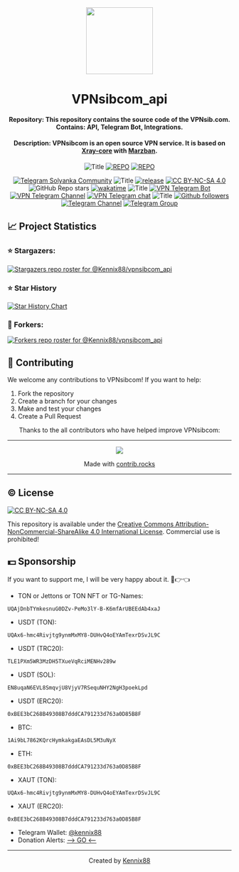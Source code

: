 <div align="center">

<a href="https://t.me/vpnsibcom_bot" target='_blank'>
    <img src="logo.png" width='150' />
</a>

# VPNsibcom_api

#### **Repository**: This repository contains the source code of the VPNsib.com. Contains: API, Telegram Bot, Integrations.

#### **Description**: VPNsibcom is an open source VPN service. It is based on [Xray-core](https://github.com/XTLS/Xray-core/) with [Marzban](https://github.com/Gozargah/Marzban).

![Title](https://img.shields.io/badge/Project%20Repositories%3A-blue?style=for-the-badge&color=005386)
[![REPO](https://img.shields.io/github/stars/Kennix88/vpnsibcom_web?style=for-the-badge&color=0891b2&labelColor=1c1917&logo=github&label=vpnsibcom_web)](https://github.com/Kennix88/vpnsibcom_web)
[![REPO](https://img.shields.io/github/stars/Kennix88/vpnsibcom_api?style=for-the-badge&color=0891b2&labelColor=1c1917&logo=github&label=vpnsibcom_api)](https://github.com/Kennix88/vpnsibcom_api)

[![Telegram Solyanka Community](https://img.shields.io/endpoint?label=Solyanka%20community&style=for-the-badge&color=0891b2&labelColor=1c1917&url=https%3A%2F%2Ftg.sumanjay.workers.dev%2Fsolycmty)](https://t.me/solycmty)
![Title](https://img.shields.io/badge/Repository%3A-blue?style=for-the-badge&color=3C5280)
[![release](https://img.shields.io/github/package-json/v/Kennix88/vpnsibcom_api?style=for-the-badge&color=0891b2&labelColor=1c1917)](https://github.com/Kennix88/vpnsibcom_api/releases)
[![CC BY-NC-SA 4.0][cc-by-nc-sa-shield]][cc-by-nc-sa]
![GitHub Repo stars](https://img.shields.io/github/stars/Kennix88/vpnsibcom_api?style=for-the-badge&color=0891b2&labelColor=1c1917)
[![wakatime](https://wakatime.com/badge/user/9268c051-c861-45cc-b927-3babf56c56d9/project/464fb6a4-17bb-4643-b0aa-da7d1624d691.svg?style=for-the-badge&color=0891b2&logoColor=1c1917)](https://github.com/Kennix88/vpnsibcom_api)
![Title](https://img.shields.io/badge/VPNsibcom%3A-blue?style=for-the-badge&color=3C5280)
[![VPN Telegram Bot](https://img.shields.io/badge/VPN_service-blue?style=for-the-badge&color=0891b2&labelColor=1c1917&logo=telegram&label=Bot)](https://t.me/vpnsibcom_bot)
[![VPN Telegram Channel](https://img.shields.io/endpoint?style=for-the-badge&color=0891b2&labelColor=1c1917&url=https%3A%2F%2Ftg.sumanjay.workers.dev%2Fvpnsibcom&label=Community)](https://t.me/vpnsibcom)
[![VPN Telegram chat](https://img.shields.io/endpoint?label=Chat&style=for-the-badge&color=0891b2&labelColor=1c1917&url=https%3A%2F%2Ftg.sumanjay.workers.dev%2Fvpnsibcom_chat)](https://t.me/vpnsibcom_chat)
![Title](https://img.shields.io/badge/Me%3A-blue?style=for-the-badge&color=3C5280)
[![Github followers](https://img.shields.io/github/followers/Kennix88?logo=github&style=for-the-badge&color=0891b2&labelColor=1c1917)](https://www.github.com/Kennix88)
[![Telegram Channel](https://img.shields.io/endpoint?style=for-the-badge&color=0891b2&labelColor=1c1917&url=https%3A%2F%2Ftg.sumanjay.workers.dev%2Fkennixdev&label=Channel)](https://t.me/KennixDev)
[![Telegram Group](https://img.shields.io/endpoint?label=Group&style=for-the-badge&color=0891b2&labelColor=1c1917&url=https%3A%2F%2Ftg.sumanjay.workers.dev%2FKennixDevGroup)](https://t.me/KennixDevGroup)

</div>

## 📈 Project Statistics

### ⭐ Stargazers:

[![Stargazers repo roster for @Kennix88/vpnsibcom_api](https://reporoster.com/stars/dark/Kennix88/vpnsibcom_api)](https://github.com/Kennix88/vpnsibcom_api/stargazers)

### ⭐ Star History

<a href="https://www.star-history.com/#kennix88/vpnsibcom_api&Date">
 <picture>
   <source media="(prefers-color-scheme: dark)" srcset="https://api.star-history.com/svg?repos=kennix88/vpnsibcom_api&type=Date&theme=dark" />
   <source media="(prefers-color-scheme: light)" srcset="https://api.star-history.com/svg?repos=kennix88/vpnsibcom_api&type=Date" />
   <img alt="Star History Chart" src="https://api.star-history.com/svg?repos=kennix88/vpnsibcom_api&type=Date" />
 </picture>
</a>

### 🍴 Forkers:

[![Forkers repo roster for @Kennix88/vpnsibcom_api](https://reporoster.com/forks/dark/Kennix88/vpnsibcom_api)](https://github.com/Kennix88/vpnsibcom_api/network/members)

## 🤝 Contributing

We welcome any contributions to VPNsibcom! If you want to help:

1. Fork the repository
2. Create a branch for your changes
3. Make and test your changes
4. Create a Pull Request

<div align="center">
Thanks to the all contributors who have helped improve VPNsibcom:

---

<a href="https://github.com/kennix88/vpnsibcom_api/graphs/contributors">
    <img src="https://contrib.rocks/image?repo=kennix88/vpnsibcom_api" />
</a>

Made with <a rel="noopener noreferrer" target="_blank" href="https://contrib.rocks">contrib.rocks</a>

---

</div>

## © License

[![CC BY-NC-SA 4.0][cc-by-nc-sa-image]][cc-by-nc-sa]

This repository is available under the [Creative Commons Attribution-NonCommercial-ShareAlike 4.0 International License](cc-by-nc-sa). Commercial use is prohibited!

## 💵 Sponsorship

If you want to support me, I will be very happy about it. 🥺👉👈

- TON or Jettons or TON NFT or TG-Names:

```
UQAjDnbTYmkesnuG0DZv-PeMo3lY-B-K6mfArUBEEdAb4xaJ
```

- USDT (TON):

```
UQAx6-hmc4Rivjtg9ynmMxMY8-DUHvQ4oEYAmTexrDSvJL9C
```

- USDT (TRC20):

```
TLE1PXm5WR3MzDH5TXueVqRciMENHv289w
```

- USDT (SOL):

```
EN8uqaN6EVL8SmqvjU8VjyV7RSequNHY2NgH3poekLpd
```

- USDT (ERC20):

```
0xBEE3bC268B49308B7dddCA791233d763a0D85B8F
```

- BTC:

```
1Ai9bL7862KQrcHymkakgaEAsDL5M3uNyX
```

- ETH:

```
0xBEE3bC268B49308B7dddCA791233d763a0D85B8F
```

- XAUT (TON):

```
UQAx6-hmc4Rivjtg9ynmMxMY8-DUHvQ4oEYAmTexrDSvJL9C
```

- XAUT (ERC20):

```
0xBEE3bC268B49308B7dddCA791233d763a0D85B8F
```

- Telegram Wallet: [@kennix88](https://t.me/Kennix88)
- Donation Alerts: [—> GO <—](https://www.donationalerts.com/r/kennixdev)

[cc-by-nc-sa]: http://creativecommons.org/licenses/by-nc-sa/4.0/
[cc-by-nc-sa-image]: https://licensebuttons.net/l/by-nc-sa/4.0/88x31.png
[cc-by-nc-sa-shield]: https://img.shields.io/badge/©%20License-CC%20BY--NC--SA%204.0-lightgrey.svg?style=for-the-badge&color=0891b2&labelColor=1c1917

---

<div align="center">

Created by [Kennix88](https://github.com/Kennix88)

</div>
